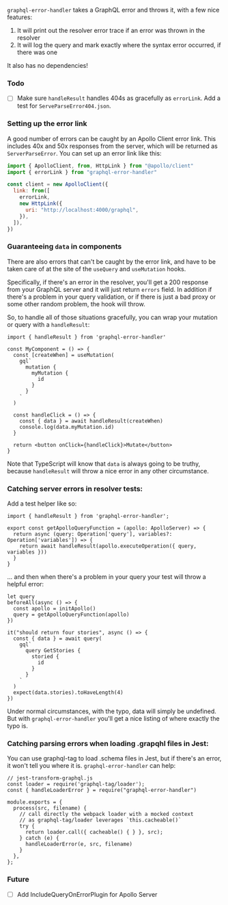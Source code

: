 `graphql-error-handler` takes a GraphQL error and throws it, with a few nice features:

1. It will print out the resolver error trace if an error was thrown in the resolver
2. It will log the query and mark exactly where the syntax error occurred, if there was one

It also has no dependencies!

### Todo

- [ ] Make sure `handleResult` handles 404s as gracefully as `errorLink`. Add a test for
      `ServeParseError404.json`.

### Setting up the error link

A good number of errors can be caught by an Apollo Client error link. This includes 40x and 50x
responses from the server, which will be returned as `ServerParseError`. You can set up an error
link like this:

```js
import { ApolloClient, from, HttpLink } from "@apollo/client"
import { errorLink } from "graphql-error-handler"

const client = new ApolloClient({
  link: from([
    errorLink,
    new HttpLink({
      uri: "http://localhost:4000/graphql",
    }),
  ]),
})
```

### Guaranteeing `data` in components

There are also errors that can't be caught by the error link, and have to be taken care of at the
site of the `useQuery` and `useMutation` hooks.

Specifically, if there's an error in the resolver, you'll get a 200 response from your GraphQL
server and it will just return `errors` field. In addition if there's a problem in your query validation,
or if there is just a bad proxy or some other random problem, the hook will throw.

So, to handle all of those situations gracefully, you can wrap your mutation or query with a
`handleResult`:

```
import { handleResult } from 'graphql-error-handler'

const MyComponent = () => {
  const [createWhen] = useMutation(
    gql`
      mutation {
        myMutation {
          id
        }
      }
    `
  )

  const handleClick = () => {
    const { data } = await handleResult(createWhen)
    console.log(data.myMutation.id)
  }

  return <button onClick={handleClick}>Mutate</button>
}
```

Note that TypeScript will know that `data` is always going to be truthy, because `handleResult` will
throw a nice error in any other circumstance.

### Catching server errors in resolver tests:

Add a test helper like so:

```
import { handleResult } from 'graphql-error-handler';

export const getApolloQueryFunction = (apollo: ApolloServer) => {
  return async (query: Operation['query'], variables?: Operation['variables']) => {
    return await handleResult(apollo.executeOperation({ query, variables }))
  }
}
```

... and then when there's a problem in your query your test will throw a helpful error:

```
let query
beforeAll(async () => {
  const apollo = initApollo()
  query = getApolloQueryFunction(apollo)
})

it("should return four stories", async () => {
  const { data } = await query(
    gql`
      query GetStories {
        storied {
          id
        }
      }
    `
  )
  expect(data.stories).toHaveLength(4)
})
```

Under normal circumstances, with the typo, data will simply be undefined. But with
`graphql-error-handler` you'll get a nice listing of where exactly the typo is.

### Catching parsing errors when loading .grapqhl files in Jest:

You can use graphql-tag to load .schema files in Jest, but if there's an error,
it won't tell you where it is. `graphql-error-handler` can help:

```
// jest-transform-graphql.js
const loader = require('graphql-tag/loader');
const { handleLoaderError } = require("graphql-error-handler")

module.exports = {
  process(src, filename) {
    // call directly the webpack loader with a mocked context
    // as graphql-tag/loader leverages `this.cacheable()`
    try {
      return loader.call({ cacheable() { } }, src);
    } catch (e) {
      handleLoaderError(e, src, filename)
    }
  },
};
```

### Future

- [ ] Add IncludeQueryOnErrorPlugin for Apollo Server
